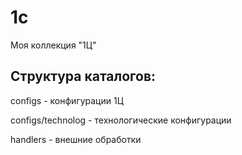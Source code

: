 # 1c
Моя коллекция "1Ц"
## Структура каталогов:
configs - конфигурации 1Ц

configs/technolog - технологические конфигурации

handlers - внешние обработки
